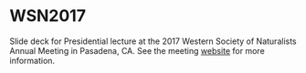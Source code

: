 # WSN2017
Slide deck for Presidential lecture at the 2017 Western Society of Naturalists Annual Meeting in Pasadena, CA. See the meeting [website](http://www.wsn-online.org/2017-pasadena-meeting/) for more information.
